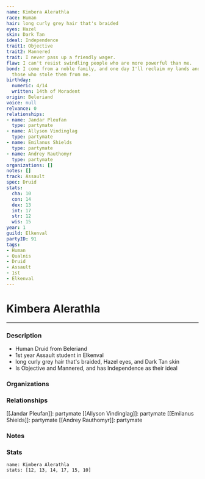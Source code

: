 ```yaml
---
name: Kimbera Alerathla
race: Human
hair: long curly grey hair that's braided
eyes: Hazel
skin: Dark Tan
ideal: Independence
trait1: Objective
trait2: Mannered
trait: I never pass up a friendly wager.
flaw: I can't resist swindling people who are more powerful than me.
bond: I come from a noble family, and one day I'll reclaim my lands and title from
  those who stole them from me.
birthday:
  numeric: 4/14
  written: 14th of Moradent
origin: Beleriand
voice: null
relvance: 0
relationships:
- name: Jandar Pleufan
  type: partymate
- name: Allyson Vindinglag
  type: partymate
- name: Emilanus Shields
  type: partymate
- name: Andrey Rauthomyr
  type: partymate
organizations: []
notes: []
track: Assault
spec: Druid
stats:
  cha: 10
  con: 14
  dex: 13
  int: 17
  str: 12
  wis: 15
year: 1
guild: Elkenval
partyID: 91
tags:
- Human
- Qualnis
- Druid
- Assault
- 1st
- Elkenval
---
```

# Kimbera Alerathla
---
### Description
- Human Druid from Beleriand
- 1st year Assault student in Elkenval
- long curly grey hair that's braided, Hazel eyes, and Dark Tan skin
- Is Objective and Mannered, and has Independence as their ideal

### Organizations

### Relationships
[[Jandar Pleufan]]: partymate
[[Allyson Vindinglag]]: partymate
[[Emilanus Shields]]: partymate
[[Andrey Rauthomyr]]: partymate

### Notes

### Stats
```statblock
name: Kimbera Alerathla
stats: [12, 13, 14, 17, 15, 10]
```